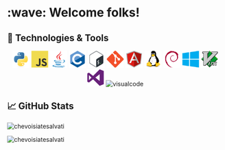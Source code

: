 <h1 align="left" id="chevoisiatesalvati-title">:wave: Welcome folks!</h1>

## 🔧 Technologies & Tools

<p align="center">
 <img src="https://github.com/devicons/devicon/blob/master/icons/python/python-original.svg" alt="c" width="40" height="40"/>
 <img src="https://github.com/devicons/devicon/blob/master/icons/javascript/javascript-original.svg" alt="c" width="40" height="40"/>
 <img src="https://github.com/devicons/devicon/blob/master/icons/java/java-original.svg" alt="c" width="40" height="40"/>
 <img src="https://raw.githubusercontent.com/devicons/devicon/master/icons/c/c-original.svg" alt="c" width="40" height="40"/>
 <img src="https://raw.githubusercontent.com/devicons/devicon/master/icons/bash/bash-original.svg" alt="bash" width="40" height="40"/>
 <img src="https://raw.githubusercontent.com/devicons/devicon/master/icons/git/git-original.svg" alt="chrome" width="40" height="40"/>
  <img src=" https://github.com/devicons/devicon/blob/master/icons/angularjs/angularjs-original.svg" alt="chrome" width="40" height="40"/>
 <img src="https://raw.githubusercontent.com/devicons/devicon/master/icons/linux/linux-original.svg" alt="chrome" width="40" height="40"/>
 <img src="https://raw.githubusercontent.com/devicons/devicon/master/icons/debian/debian-original.svg" alt="debian" width="40" height="40"/>
 <img src="https://raw.githubusercontent.com/devicons/devicon/master/icons/windows8/windows8-original.svg" alt="windows" width="40" height="40"/>
<img src="https://raw.githubusercontent.com/devicons/devicon/master/icons/vim/vim-original.svg" alt="vim" width="40" height="40"/>
 <img src="https://raw.githubusercontent.com/devicons/devicon/master/icons/visualstudio/visualstudio-plain.svg" alt="visualstudio" width="40" height="40"/>
 <img src="https://camo.githubusercontent.com/e9141be13e6bea8c50af6d48f64700246faed666040ead23e74d4fc27bf411e3/68747470733a2f2f696d672e69636f6e73382e636f6d2f666c75656e742f34382f3030303030302f76697375616c2d73747564696f2d636f64652d323031392e706e67" alt="visualcode" width="40" height="40"/>
</p>

## &#x1f4c8; GitHub Stats

<p align="left">
	<img src="https://github-readme-stats.vercel.app/api?username=chevoisiatesalvati&theme=dark&show_icons=true&count_private=true" alt="chevoisiatesalvati" />
</p>
<p align="left">
	<img src="https://github-readme-stats-olive-nine.vercel.app/api/top-langs/?username=chevoisiatesalvati&theme=dark&layout=compact&cache_seconds=1800" alt="chevoisiatesalvati" />
</p>